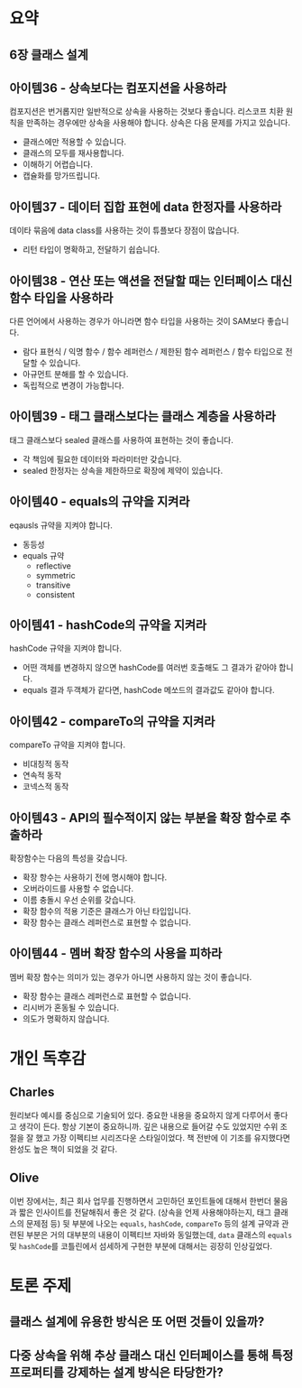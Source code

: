 # 요약
## 6장 클래스 설계

## 아이템36 - 상속보다는 컴포지션을 사용하라
 컴포지션은 번거롭지만 일반적으로 상속을 사용하는 것보다 좋습니다. 리스코프 치환
원칙을 만족하는 경우에만 상속을 사용해야 합니다. 상속은 다음 문제를 가지고 있습니다.
- 클래스에만 적용할 수 있습니다.
- 클래스의 모두를 재사용합니다.
- 이해하기 어렵습니다.
- 캡슐화를 망가뜨립니다.

## 아이템37 - 데이터 집합 표현에 data 한정자를 사용하라
 데이타 묶음에 data class를 사용하는 것이 튜플보다 장점이 많습니다.
- 리턴 타입이 명확하고, 전달하기 쉽습니다.

## 아이템38 - 연산 또는 액션을 전달할 때는 인터페이스 대신 함수 타입을 사용하라
 다른 언어에서 사용하는 경우가 아니라면 함수 타입을 사용하는 것이 SAM보다 좋습니다.
- 람다 표현식 / 익명 함수 / 함수 레퍼런스 / 제한된 함수 레퍼런스 / 함수 타입으로
전달할 수 있습니다.
- 아규먼트 분해를 할 수 있습니다.
- 독립적으로 변경이 가능합니다.

## 아이템39 - 태그 클래스보다는 클래스 계층을 사용하라
 태그 클래스보다 sealed 클래스를 사용하여 표현하는 것이 좋습니다.
- 각 책임에 필요한 데이터와 파라미터만 갖습니다.
- sealed 한정자는 상속을 제한하므로 확장에 제약이 있습니다.

## 아이템40 - equals의 규약을 지켜라
 eqausls 규약을 지켜야 합니다.
- 동등성
- equals 규약
    - reflective
    - symmetric
    - transitive
    - consistent

## 아이템41 - hashCode의 규약을 지켜라
 hashCode 규약을 지켜야 합니다.
- 어떤 객체를 변경하지 않으면 hashCode를 여러번 호출해도 그 결과가 같아야 합니다.
- equals 결과 두객체가 같다면, hashCode 메쏘드의 결과값도 같아야 합니다.

## 아이템42 - compareTo의 규약을 지켜라
 compareTo 규약을 지켜야 합니다.
- 비대칭적 동작
- 연속적 동작
- 코넥스적 동작

## 아이템43 - API의 필수적이지 않는 부분을 확장 함수로 추출하라
 확장함수는 다음의 특성을 갖습니다.
- 확장 항수는 사용하기 전에 명시해야 합니다.
- 오버라이드를 사용할 수 없습니다.
- 이름 충돌시 우선 순위를 갖습니다.
- 확장 함수의 적용 기준은 클래스가 아닌 타입입니다.
- 확장 함수는 클래스 레퍼런스로 표현할 수 없습니다.

## 아이템44 - 멤버 확장 함수의 사용을 피하라
 멤버 확장 함수는 의미가 있는 경우가 아니면 사용하지 않는 것이 좋습니다.
- 확장 함수는 클래스 레퍼런스로 표현할 수 없습니다.
- 리시버가 혼동될 수 있습니다.
- 의도가 명확하지 않습니다.

# 개인 독후감
## Charles
 원리보다 예시를 중심으로 기술되어 있다. 중요한 내용을 중요하지 않게 다루어서 좋다고
생각이 든다. 항상 기본이 중요하니까. 깊은 내용으로 들어갈 수도 있었지만 수위 조절을
잘 했고 가장 이펙티브 시리즈다운 스타일이었다. 책 전반에 이 기조를 유지했다면 완성도
높은 책이 되었을 것 같다.

## Olive
이번 장에서는, 최근 회사 업무를 진행하면서 고민하던 포인트들에 대해서 한번더 물음과 짧은 인사이트를 전달해줘서 좋은 것 같다. (상속을 언제 사용해야하는지,
태그 클래스의 문제점 등) 뒷 부분에 나오는 `equals`, `hashCode`, `compareTo` 등의 설계 규약과 관련된 부분은 거의 대부분의 내용이 이펙티브 자바와 동일했는데, `data` 클래스의
`equals` 및 `hashCode`를 코틀린에서 섬세하게 구현한 부분에 대해서는 굉장히 인상깊었다.


# 토론 주제
## 클래스 설계에 유용한 방식은 또 어떤 것들이 있을까?

## 다중 상속을 위해 추상 클래스 대신 인터페이스를 통해 특정 프로퍼티를 강제하는 설계 방식은 타당한가?

